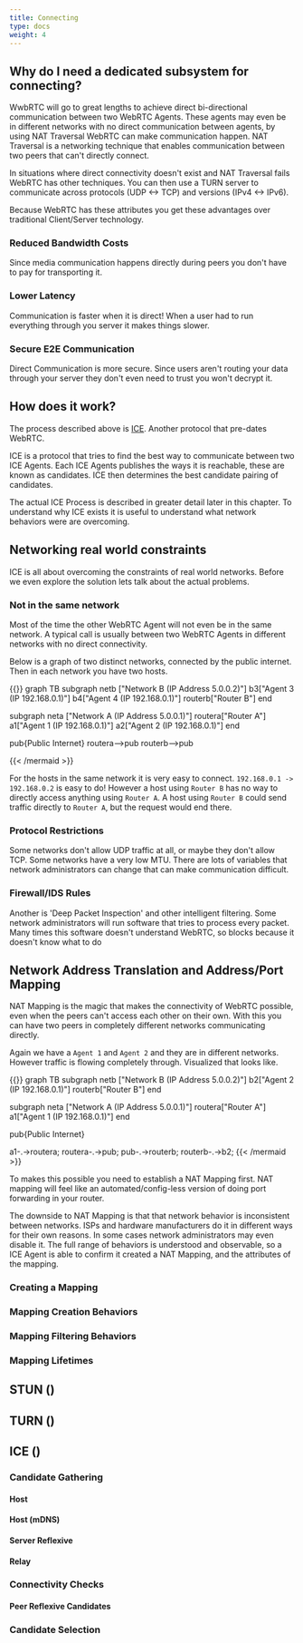 ```yaml
---
title: Connecting
type: docs
weight: 4
---
```


## Why do I need a dedicated subsystem for connecting?

WwbRTC will go to great lengths to achieve direct bi-directional communication between two WebRTC Agents. These agents may even be in different networks with no direct communication between agents, by using NAT Traversal WebRTC can make communication happen. NAT Traversal is a networking technique that enables communication between two peers that can't directly connect.

In situations where direct connectivity doesn't exist and NAT Traversal fails WebRTC has other techniques. You can then use a TURN server to communicate across protocols (UDP <-> TCP) and versions (IPv4 <-> IPv6).

Because WebRTC has these attributes you get these advantages over traditional Client/Server technology.

### Reduced Bandwidth Costs

Since media communication happens directly during peers you don't have to pay for transporting it.

###  Lower Latency

Communication is faster when it is direct! When a user had to run everything through you server it makes things slower.

###  Secure E2E Communication

Direct Communication is more secure. Since users aren't routing your data through your server they don't even need to trust you won't decrypt it.

## How does it work?

The process described above is [ICE](https://tools.ietf.org/html/rfc8445). Another protocol that pre-dates WebRTC.

ICE is a protocol that tries to find the best way to communicate between two ICE Agents. Each ICE Agents publishes the ways it is reachable, these are known as candidates. ICE then determines the best candidate pairing of candidates.

The actual ICE Process is described in greater detail later in this chapter. To understand why ICE exists it is useful to understand what network behaviors were are overcoming.

## Networking real world constraints
ICE is all about overcoming the constraints of real world networks. Before we even explore the solution lets talk about the actual problems.

### Not in the same network
Most of the time the other WebRTC Agent will not even be in the same network. A typical call is usually between two WebRTC Agents in different networks with no direct connectivity.

Below is a graph of two distinct networks, connected by the public internet. Then in each network you have two hosts.

{{<mermaid>}}
graph TB
subgraph netb ["Network B (IP Address 5.0.0.2)"]
  b3["Agent 3 (IP 192.168.0.1)"]
  b4["Agent 4 (IP 192.168.0.1)"]
  routerb["Router B"]
  end

subgraph neta ["Network A (IP Address 5.0.0.1)"]
  routera["Router A"]
  a1["Agent 1 (IP 192.168.0.1)"]
  a2["Agent 2 (IP 192.168.0.1)"]
  end

pub{Public Internet}
routera-->pub
routerb-->pub

{{< /mermaid >}}

For the hosts in the same network it is very easy to connect. `192.168.0.1 -> 192.168.0.2` is easy to do! However a host using `Router B` has no way to directly access anything using `Router A`. A host using `Router B` could send traffic directly to `Router A`, but the request would end there.

### Protocol Restrictions

Some networks don't allow UDP traffic at all, or maybe they don't allow TCP. Some networks have a very low MTU. There are lots of variables that network administrators can change that can make communication difficult.

### Firewall/IDS Rules

Another is 'Deep Packet Inspection' and other intelligent filtering. Some network administrators will run software that tries to process every packet. Many times this software doesn't understand WebRTC, so blocks because it doesn't know what to do

## Network Address Translation and Address/Port Mapping
NAT Mapping is the magic that makes the connectivity of WebRTC possible, even when the peers can't access each other on their own. With this you can have two peers in completely different networks communicating directly.

Again we have a `Agent 1` and `Agent 2` and they are in different networks. However traffic is flowing completely through. Visualized that looks like.

{{<mermaid>}}
graph TB
subgraph netb ["Network B (IP Address 5.0.0.2)"]
  b2["Agent 2 (IP 192.168.0.1)"]
  routerb["Router B"]
  end

subgraph neta ["Network A (IP Address 5.0.0.1)"]
  routera["Router A"]
  a1["Agent 1 (IP 192.168.0.1)"]
  end

pub{Public Internet}

a1-.->routera;
routera-.->pub;
pub-.->routerb;
routerb-.->b2;
{{< /mermaid >}}

To makes this possible you need to establish a NAT Mapping first. NAT mapping will feel like an automated/config-less version of doing port forwarding in your router.

The downside to NAT Mapping is that that network behavior is inconsistent between networks. ISPs and hardware manufacturers do it in different ways for their own reasons. In some cases network administrators may even disable it.
The full range of behaviors is understood and observable, so a ICE Agent is able to confirm it created a NAT Mapping, and the attributes of the mapping.

### Creating a Mapping
### Mapping Creation Behaviors
### Mapping Filtering Behaviors
### Mapping Lifetimes

## STUN ()
## TURN ()

## ICE ()

### Candidate Gathering
#### Host
#### Host (mDNS)
#### Server Reflexive
#### Relay

### Connectivity Checks
#### Peer Reflexive Candidates
### Candidate Selection
